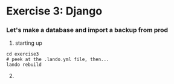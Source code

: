 # Exercise 3: Django
### Let's make a database and import a backup from prod

1. starting up
```
cd exercise3
# peek at the .lando.yml file, then...
lando rebuild
```
2. 
